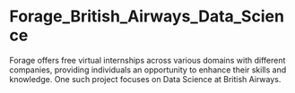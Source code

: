 # Forage_British_Airways_Data_Science
Forage offers free virtual internships across various domains with different companies, providing individuals an opportunity to enhance their skills and knowledge. One such project focuses on Data Science at British Airways.
